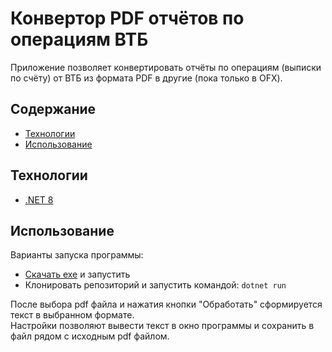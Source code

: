 # Конвертор PDF отчётов по операциям ВТБ
Приложение позволяет конвертировать отчёты по операциям (выписки по счёту) от ВТБ из формата PDF в другие (пока только в OFX).

## Содержание
- [Технологии](#технологии)
- [Использование](#использование)

## Технологии
- [.NET 8](https://dotnet.microsoft.com/)

## Использование
Варианты запуска программы:
- [Скачать exe](https://github.com/elisevgeniy/VTB_pdf_report_converter/releases) и запустить
- Клонировать репозиторий и запустить командой: `dotnet run`

После выбора pdf файла и нажатия кнопки "Обработать" сформируется текст в выбранном формате.
<br>Настройки позволяют вывести текст в окно программы и сохранить в файл рядом с исходным pdf файлом.
